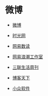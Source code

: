 # 微博


<div id = "首"></div>
<script src = "../js/首.js"></script>


* [微博](https://m.weibo.cn/)


* [时光网](https://m.weibo.cn/u/1663735900)


* [网易数读](https://m.weibo.cn/u/2566417991)
* [网易浪潮工作室](https://m.weibo.cn/u/6146894071)


* [三联生活周刊](https://m.weibo.cn/u/1191965271)
* [博客天下](https://m.weibo.cn/u/1594590224)


* [小众软件](https://m.weibo.cn/u/1684197391)

